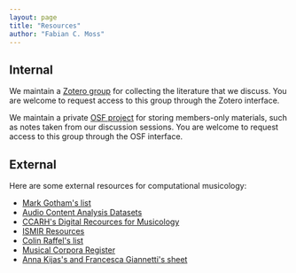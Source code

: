 ```yaml
---
layout: page
title: "Resources"
author: "Fabian C. Moss"
---
```


## Internal

We maintain a [Zotero group](https://www.zotero.org/groups/2332716/computational-musicology) 
for collecting the literature that we discuss. 
You are welcome to request access to this group through the Zotero interface.

We maintain a private [OSF project](https://osf.io/qmf3k/) for storing members-only materials,
such as notes taken from our discussion sessions.
You are welcome to request access to this group through the OSF interface.

## External

Here are some external resources for computational musicology:

* [Mark Gotham's list](https://github.com/musicnerd/MusoRepo)
* [Audio Content Analysis Datasets](http://www.audiocontentanalysis.org/data-sets/)
* [CCARH's Digital Recources for Musicology](http://wiki.ccarh.org/wiki/Digital_Resources_for_Musicology)
* [ISMIR Resources](http://www.ismir.net/resources.html)
* [Colin Raffel's list](http://colinraffel.com/wiki/mir_datasets)
* [Musical Corpora Register](https://github.com/dharasim/MCR/wiki)
* [Anna Kijas's and Francesca Giannetti's sheet](https://docs.google.com/spreadsheets/d/1UyCED16mYxo3XE4RuushxE7DWyqR_CNFecn0k79ldA4/edit#gid=0)
